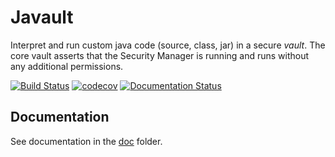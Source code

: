 # Javault

Interpret and run custom java code (source, class, jar) in a secure _vault_. The core vault asserts that
the Security Manager is running and runs without any additional permissions.

[![Build Status](https://travis-ci.org/dvekeman/javault.svg?branch=master)](https://travis-ci.org/dvekeman/javault)
[![codecov](https://codecov.io/gh/dvekeman/javault/branch/master/graph/badge.svg)](https://codecov.io/gh/dvekeman/javault)
[![Documentation Status](https://readthedocs.org/projects/javault/badge/?version=latest)](http://javault.readthedocs.io/en/latest/?badge=latest)

## Documentation

See documentation in the [doc](https://github.com/dvekeman/javault/blob/master/doc/README.MD) folder.
